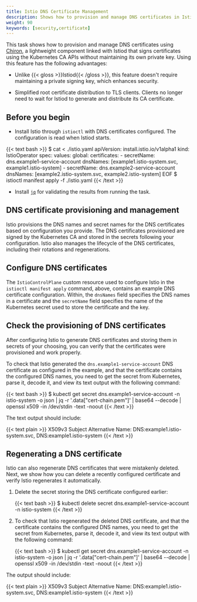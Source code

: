 ```yaml
---
title: Istio DNS Certificate Management
description: Shows how to provision and manage DNS certificates in Istio.
weight: 90
keywords: [security,certificate]
---
```


This task shows how to provision and manage DNS certificates
using [Chiron](/blog/2019/dns-cert/), a lightweight component linked with Istiod that signs certificates
using the Kubernetes CA APIs without maintaining its own private key.
Using this feature has the following advantages:

* Unlike {{< gloss >}}Istiod{{< /gloss >}}, this feature doesn't require maintaining a private signing key, which enhances security.

* Simplified root certificate distribution to TLS clients. Clients no longer need to wait for Istiod to generate and distribute its CA certificate.

## Before you begin

* Install Istio through `istioctl` with DNS certificates configured.
The configuration is read when Istiod starts.

{{< text bash >}}
$ cat <<EOF > ./istio.yaml
apiVersion: install.istio.io/v1alpha1
kind: IstioOperator
spec:
  values:
    global:
      certificates:
        - secretName: dns.example1-service-account
          dnsNames: [example1.istio-system.svc, example1.istio-system]
        - secretName: dns.example2-service-account
          dnsNames: [example2.istio-system.svc, example2.istio-system]
EOF
$ istioctl manifest apply -f ./istio.yaml
{{< /text >}}

* Install [`jq`](https://stedolan.github.io/jq/) for validating the results from running the task.

## DNS certificate provisioning and management

Istio provisions the DNS names and secret names for the DNS certificates based on configuration you provide.
The DNS certificates provisioned are signed by the Kubernetes CA and stored in the secrets following your configuration.
Istio also manages the lifecycle of the DNS certificates, including their rotations and regenerations.

## Configure DNS certificates

The `IstioControlPlane` custom resource used to configure Istio in the `istioctl manifest apply` command, above,
contains an example DNS certificate configuration. Within, the `dnsNames` field specifies the DNS
names in a certificate and the `secretName` field specifies the name of the Kubernetes secret used to
store the certificate and the key.

## Check the provisioning of DNS certificates

After configuring Istio to generate DNS certificates and storing them in secrets
of your choosing, you can verify that the certificates were provisioned and work properly.

To check that Istio generated the `dns.example1-service-account` DNS certificate as configured in the example,
and that the certificate contains the configured DNS names, you need to get the secret from Kubernetes, parse it,
decode it, and view its text output with the following command:

{{< text bash >}}
$ kubectl get secret dns.example1-service-account -n istio-system -o json | jq -r '.data["cert-chain.pem"]' | base64 --decode | openssl x509 -in /dev/stdin -text -noout
{{< /text >}}

The text output should include:

{{< text plain >}}
X509v3 Subject Alternative Name:
  DNS:example1.istio-system.svc, DNS:example1.istio-system
{{< /text >}}

## Regenerating a DNS certificate

Istio can also regenerate DNS certificates that were mistakenly deleted. Next,
we show how you can delete a recently configured certificate and verify Istio regenerates it automatically.

1. Delete the secret storing the DNS certificate configured earlier:

    {{< text bash >}}
    $ kubectl delete secret dns.example1-service-account -n istio-system
    {{< /text >}}

1. To check that Istio regenerated the deleted DNS certificate, and that the certificate
contains the configured DNS names, you need to get the secret from Kubernetes, parse it, decode it,
and view its text output with the following command:

    {{< text bash >}}
    $ kubectl get secret dns.example1-service-account -n istio-system -o json | jq -r '.data["cert-chain.pem"]' | base64 --decode | openssl x509 -in /dev/stdin -text -noout
    {{< /text >}}

The output should include:

{{< text plain >}}
X509v3 Subject Alternative Name:
  DNS:example1.istio-system.svc, DNS:example1.istio-system
{{< /text >}}
